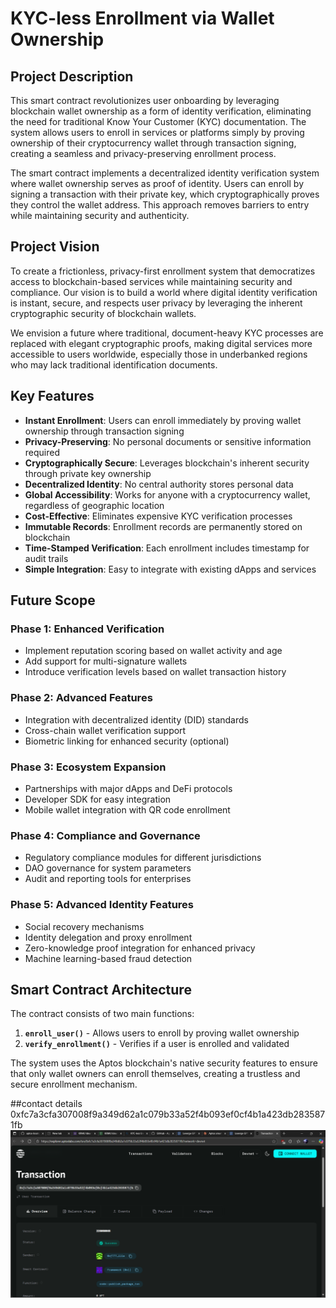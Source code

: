 # KYC-less Enrollment via Wallet Ownership

## Project Description

This smart contract revolutionizes user onboarding by leveraging blockchain wallet ownership as a form of identity verification, eliminating the need for traditional Know Your Customer (KYC) documentation. The system allows users to enroll in services or platforms simply by proving ownership of their cryptocurrency wallet through transaction signing, creating a seamless and privacy-preserving enrollment process.

The smart contract implements a decentralized identity verification system where wallet ownership serves as proof of identity. Users can enroll by signing a transaction with their private key, which cryptographically proves they control the wallet address. This approach removes barriers to entry while maintaining security and authenticity.

## Project Vision

To create a frictionless, privacy-first enrollment system that democratizes access to blockchain-based services while maintaining security and compliance. Our vision is to build a world where digital identity verification is instant, secure, and respects user privacy by leveraging the inherent cryptographic security of blockchain wallets.

We envision a future where traditional, document-heavy KYC processes are replaced with elegant cryptographic proofs, making digital services more accessible to users worldwide, especially those in underbanked regions who may lack traditional identification documents.

## Key Features

- **Instant Enrollment**: Users can enroll immediately by proving wallet ownership through transaction signing
- **Privacy-Preserving**: No personal documents or sensitive information required
- **Cryptographically Secure**: Leverages blockchain's inherent security through private key ownership
- **Decentralized Identity**: No central authority stores personal data
- **Global Accessibility**: Works for anyone with a cryptocurrency wallet, regardless of geographic location
- **Cost-Effective**: Eliminates expensive KYC verification processes
- **Immutable Records**: Enrollment records are permanently stored on blockchain
- **Time-Stamped Verification**: Each enrollment includes timestamp for audit trails
- **Simple Integration**: Easy to integrate with existing dApps and services

## Future Scope

### Phase 1: Enhanced Verification
- Implement reputation scoring based on wallet activity and age
- Add support for multi-signature wallets
- Introduce verification levels based on wallet transaction history

### Phase 2: Advanced Features
- Integration with decentralized identity (DID) standards
- Cross-chain wallet verification support
- Biometric linking for enhanced security (optional)

### Phase 3: Ecosystem Expansion  
- Partnerships with major dApps and DeFi protocols
- Developer SDK for easy integration
- Mobile wallet integration with QR code enrollment

### Phase 4: Compliance and Governance
- Regulatory compliance modules for different jurisdictions
- DAO governance for system parameters
- Audit and reporting tools for enterprises

### Phase 5: Advanced Identity Features
- Social recovery mechanisms
- Identity delegation and proxy enrollment
- Zero-knowledge proof integration for enhanced privacy
- Machine learning-based fraud detection

## Smart Contract Architecture

The contract consists of two main functions:
1. **`enroll_user()`** - Allows users to enroll by proving wallet ownership
2. **`verify_enrollment()`** - Verifies if a user is enrolled and validated

The system uses the Aptos blockchain's native security features to ensure that only wallet owners can enroll themselves, creating a trustless and secure enrollment mechanism.


##contact details
0xfc7a3cfa307008f9a349d62a1c079b33a52f4b093ef0cf4b1a423db2835871fb
![alt text](image.png)